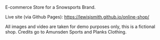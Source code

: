 E-commerce Store for a Snowsports Brand.

Live site (via Github Pages): https://lewisjsmith.github.io/online-shop/

All images and video are taken for demo purposes only, this is a fictional shop. Credits go to Amunsden Sports and Planks Clothing.

